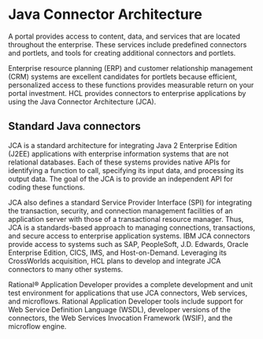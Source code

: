 # Java Connector Architecture 

A portal provides access to content, data, and services that are located throughout the enterprise. These services include predefined connectors and portlets, and tools for creating additional connectors and portlets.

Enterprise resource planning (ERP) and customer relationship management (CRM) systems are excellent candidates for portlets because efficient, personalized access to these functions provides measurable return on your portal investment. HCL provides connectors to enterprise applications by using the Java Connector Architecture (JCA).

## Standard Java connectors

JCA is a standard architecture for integrating Java 2 Enterprise Edition (J2EE) applications with enterprise information systems that are not relational databases. Each of these systems provides native APIs for identifying a function to call, specifying its input data, and processing its output data. The goal of the JCA is to provide an independent API for coding these functions.

JCA also defines a standard Service Provider Interface (SPI) for integrating the transaction, security, and connection management facilities of an application server with those of a transactional resource manager. Thus, JCA is a standards-based approach to managing connections, transactions, and secure access to enterprise application systems. IBM JCA connectors provide access to systems such as SAP, PeopleSoft, J.D. Edwards, Oracle Enterprise Edition, CICS, IMS, and Host-on-Demand. Leveraging its CrossWorlds acquisition, HCL plans to develop and integrate JCA connectors to many other systems.

Rational® Application Developer provides a complete development and unit test environment for applications that use JCA connectors, Web services, and microflows. Rational Application Developer tools include support for Web Service Definition Language (WSDL), developer versions of the connectors, the Web Services Invocation Framework (WSIF), and the microflow engine.




